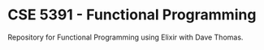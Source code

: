 # CSE 5391 - Functional Programming

Repository for Functional Programming using Elixir with Dave Thomas.